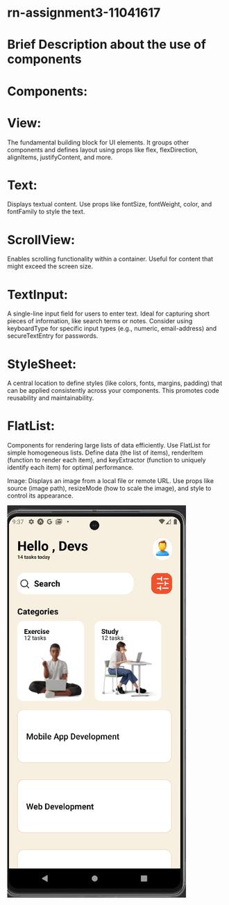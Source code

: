 # rn-assignment3-11041617

# Brief Description about the use of components

# Components:

# View:
 The fundamental building block for UI elements. It groups other components and defines layout using props like flex, flexDirection, alignItems, justifyContent, and more.

# Text:
 Displays textual content. Use props like fontSize, fontWeight, color, and fontFamily to style the text.

# ScrollView:
 Enables scrolling functionality within a container. Useful for content that might exceed the screen size.

# TextInput:
 A single-line input field for users to enter text. Ideal for capturing short pieces of information, like search terms or notes. Consider using keyboardType for specific input types (e.g., numeric, email-address) and secureTextEntry for passwords.

# StyleSheet:
 A central location to define styles (like colors, fonts, margins, padding) that can be applied consistently across your components. This promotes code reusability and maintainability.

# FlatList:
 Components for rendering large lists of data efficiently. Use FlatList for simple homogeneous lists. Define data (the list of items), renderItem (function to render each item), and keyExtractor (function to uniquely identify each item) for optimal performance.

Image: Displays an image from a local file or remote URL. Use props like source (image path), resizeMode (how to scale the image), and style to control its appearance.

![alt My screenshot image](screenshot3.png)